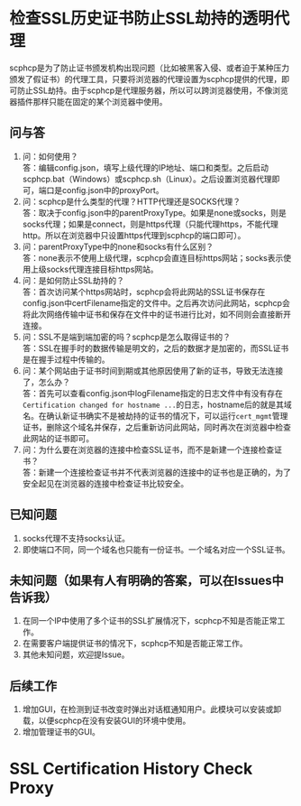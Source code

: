 检查SSL历史证书防止SSL劫持的透明代理
======

scphcp是为了防止证书颁发机构出现问题（比如被黑客入侵、或者迫于某种压力颁发了假证书）的代理工具，只要将浏览器的代理设置为scphcp提供的代理，即可防止SSL劫持。由于scphcp是代理服务器，所以可以跨浏览器使用，不像浏览器插件那样只能在固定的某个浏览器中使用。

问与答
-----
1. 问：如何使用？<br />答：编辑config.json，填写上级代理的IP地址、端口和类型。之后启动scphcp.bat（Windows）或scphcp.sh（Linux）。之后设置浏览器代理即可，端口是config.json中的proxyPort。
2. 问：scphcp是什么类型的代理？HTTP代理还是SOCKS代理？<br />答：取决于config.json中的parentProxyType。如果是none或socks，则是socks代理；如果是connect，则是https代理（只能代理https，不能代理http。所以在浏览器中只设置https代理到scphcp的端口即可）。
3. 问：parentProxyType中的none和socks有什么区别？<br />答：none表示不使用上级代理，scphcp会直连目标https网站；socks表示使用上级socks代理连接目标https网站。
4. 问：是如何防止SSL劫持的？<br />答：首次访问某个https网站时，scphcp会将此网站的SSL证书保存在config.json中certFilename指定的文件中。之后再次访问此网站，scphcp会将此次网络传输中证书和保存在文件中的证书进行比对，如不同则会直接断开连接。
5. 问：SSL不是端到端加密的吗？scphcp是怎么取得证书的？<br />答：SSL在握手时的数据传输是明文的，之后的数据才是加密的，而SSL证书是在握手过程中传输的。
6. 问：某个网站由于证书时间到期或其他原因使用了新的证书，导致无法连接了，怎么办？<br />答：首先可以查看config.json中logFilename指定的日志文件中有没有存在`Certification changed for hostname ...`的日志，hostname后的就是其域名。在确认新证书确实不是被劫持的证书的情况下，可以运行`cert_mgmt`管理证书，删除这个域名并保存，之后重新访问此网站，同时再次在浏览器中检查此网站的证书即可。
7. 问：为什么要在浏览器的连接中检查SSL证书，而不是新建一个连接检查证书？<br />答：新建一个连接检查证书并不代表浏览器的连接中的证书也是正确的，为了安全起见在浏览器的连接中检查证书比较安全。

已知问题
-----
1. socks代理不支持socks认证。
2. 即使端口不同，同一个域名也只能有一份证书。一个域名对应一个SSL证书。

未知问题（如果有人有明确的答案，可以在Issues中告诉我）
-----
1. 在同一个IP中使用了多个证书的SSL扩展情况下，scphcp不知是否能正常工作。
2. 在需要客户端提供证书的情况下，scphcp不知是否能正常工作。
3. 其他未知问题，欢迎提Issue。

后续工作
-----
1. 增加GUI，在检测到证书改变时弹出对话框通知用户。此模块可以安装或卸载，以便scphcp在没有安装GUI的环境中使用。
2. 增加管理证书的GUI。

SSL Certification History Check Proxy
======

